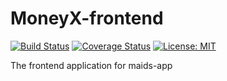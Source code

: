 # MoneyX-frontend
[![Build Status](https://travis-ci.org/urbanishimwe/maids-app-frontend.svg?branch=develop)](https://travis-ci.org/urbanishimwe/maids-app-frontend)
[![Coverage Status](https://coveralls.io/repos/github/urbanishimwe/MoneyX/badge.svg?branch=master)](https://coveralls.io/github/urbanishimwe/MoneyX?branch=master)
[![License: MIT](https://img.shields.io/badge/License-MIT-yellow.svg)](https://opensource.org/licenses/MIT)

The frontend application for maids-app
